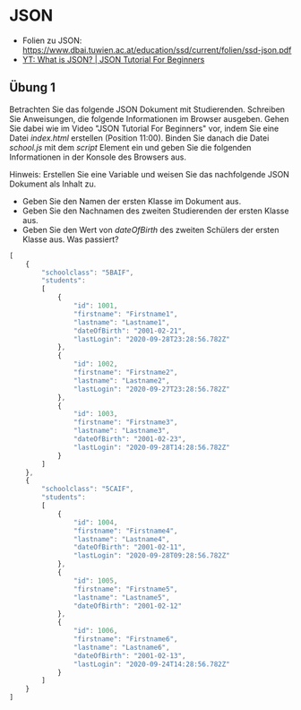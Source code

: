 # JSON

- Folien zu JSON: https://www.dbai.tuwien.ac.at/education/ssd/current/folien/ssd-json.pdf
- [YT: What is JSON? | JSON Tutorial For Beginners](https://www.youtube.com/watch?v=uw_rP5bV9r0)

## Übung 1

Betrachten Sie das folgende JSON Dokument mit Studierenden. Schreiben Sie Anweisungen, die folgende
Informationen im Browser ausgeben. Gehen Sie dabei wie im Video "JSON Tutorial For Beginners" vor,
indem Sie eine Datei *index.html* erstellen (Position 11:00). Binden Sie danach die Datei *school.js*
mit dem *script* Element ein und geben Sie die folgenden Informationen in der Konsole des Browsers aus.

Hinweis: Erstellen Sie eine Variable und weisen Sie das nachfolgende JSON Dokument als Inhalt zu.

- Geben Sie den Namen der ersten Klasse im Dokument aus.
- Geben Sie den Nachnamen des zweiten Studierenden der ersten Klasse aus.
- Geben Sie den Wert von *dateOfBirth* des zweiten Schülers der ersten Klasse aus. Was passiert?

```javascript
[
    {
        "schoolclass": "5BAIF",
        "students":
        [
            {
                "id": 1001,
                "firstname": "Firstname1",
                "lastname": "Lastname1",
                "dateOfBirth": "2001-02-21",
                "lastLogin": "2020-09-28T23:28:56.782Z"
            },
            {
                "id": 1002,
                "firstname": "Firstname2",
                "lastname": "Lastname2",
                "lastLogin": "2020-09-27T23:28:56.782Z"
            },
            {
                "id": 1003,
                "firstname": "Firstname3",
                "lastname": "Lastname3",
                "dateOfBirth": "2001-02-23",
                "lastLogin": "2020-09-28T14:28:56.782Z"
            }
        ]
    },
    {
        "schoolclass": "5CAIF",
        "students":
        [
            {
                "id": 1004,
                "firstname": "Firstname4",
                "lastname": "Lastname4",
                "dateOfBirth": "2001-02-11",
                "lastLogin": "2020-09-28T09:28:56.782Z"
            },
            {
                "id": 1005,
                "firstname": "Firstname5",
                "lastname": "Lastname5",
                "dateOfBirth": "2001-02-12"
            },
            {
                "id": 1006,
                "firstname": "Firstname6",
                "lastname": "Lastname6",
                "dateOfBirth": "2001-02-13",
                "lastLogin": "2020-09-24T14:28:56.782Z"
            }
        ]
    }
]
```
